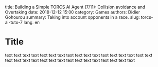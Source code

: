 title: Building a Simple TORCS AI Agent (7/11): Collision avoidance and Overtaking
date: 2018-12-12 15:00
category: Games
authors: Didier Gohourou
summary: Taking into account opponents in a race.
slug: torcs-ai-tuto-7
lang: en


# Title

text text text text text text text text text text text text text text text text
 text text text text text text text text text text text text text text text text

